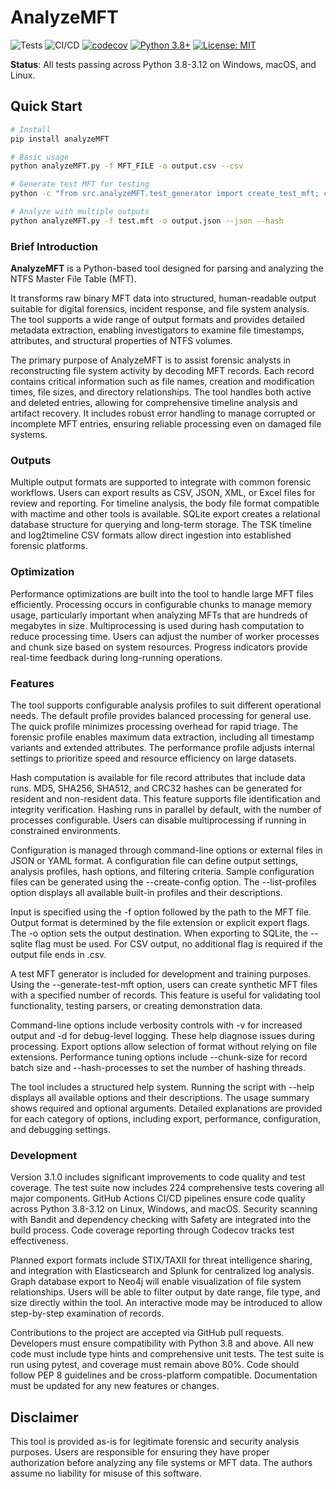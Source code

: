 # AnalyzeMFT

![Tests](https://github.com/rowingdude/analyzeMFT/workflows/Test%20Suite/badge.svg)
![CI/CD](https://github.com/rowingdude/analyzeMFT/workflows/CI%2FCD%20Pipeline/badge.svg)
[![codecov](https://codecov.io/gh/rowingdude/analyzeMFT/branch/master/graph/badge.svg)](https://codecov.io/gh/rowingdude/analyzeMFT)
[![Python 3.8+](https://img.shields.io/badge/python-3.8+-blue.svg)](https://www.python.org/downloads/)
[![License: MIT](https://img.shields.io/badge/License-MIT-yellow.svg)](https://opensource.org/licenses/MIT)

**Status**: All tests passing across Python 3.8-3.12 on Windows, macOS, and Linux.

## Quick Start

```bash
# Install
pip install analyzeMFT

# Basic usage
python analyzeMFT.py -f MFT_FILE -o output.csv --csv

# Generate test MFT for testing
python -c "from src.analyzeMFT.test_generator import create_test_mft; create_test_mft('test.mft', 100)"

# Analyze with multiple outputs
python analyzeMFT.py -f test.mft -o output.json --json --hash
```

### Brief Introduction
**AnalyzeMFT** is a Python-based tool designed for parsing and analyzing the NTFS Master File Table (MFT). 

It transforms raw binary MFT data into structured, human-readable output suitable for digital forensics, incident response, and file system analysis. The tool supports a wide range of output formats and provides detailed metadata extraction, enabling investigators to examine file timestamps, attributes, and structural properties of NTFS volumes. 

The primary purpose of AnalyzeMFT is to assist forensic analysts in reconstructing file system activity by decoding MFT records. Each record contains critical information such as file names, creation and modification times, file sizes, and directory relationships. The tool handles both active and deleted entries, allowing for comprehensive timeline analysis and artifact recovery. It includes robust error handling to manage corrupted or incomplete MFT entries, ensuring reliable processing even on damaged file systems. 

### Outputs
Multiple output formats are supported to integrate with common forensic workflows. Users can export results as CSV, JSON, XML, or Excel files for review and reporting. For timeline analysis, the body file format compatible with mactime and other tools is available. SQLite export creates a relational database structure for querying and long-term storage. The TSK timeline and log2timeline CSV formats allow direct ingestion into established forensic platforms. 

### Optimization
Performance optimizations are built into the tool to handle large MFT files efficiently. Processing occurs in configurable chunks to manage memory usage, particularly important when analyzing MFTs that are hundreds of megabytes in size. Multiprocessing is used during hash computation to reduce processing time. Users can adjust the number of worker processes and chunk size based on system resources. Progress indicators provide real-time feedback during long-running operations. 

### Features
The tool supports configurable analysis profiles to suit different operational needs. The default profile provides balanced processing for general use. The quick profile minimizes processing overhead for rapid triage. The forensic profile enables maximum data extraction, including all timestamp variants and extended attributes. The performance profile adjusts internal settings to prioritize speed and resource efficiency on large datasets. 

Hash computation is available for file record attributes that include data runs. MD5, SHA256, SHA512, and CRC32 hashes can be generated for resident and non-resident data. This feature supports file identification and integrity verification. Hashing runs in parallel by default, with the number of processes configurable. Users can disable multiprocessing if running in constrained environments. 

Configuration is managed through command-line options or external files in JSON or YAML format. A configuration file can define output settings, analysis profiles, hash options, and filtering criteria. Sample configuration files can be generated using the --create-config option. The --list-profiles option displays all available built-in profiles and their descriptions. 

Input is specified using the -f option followed by the path to the MFT file. Output format is determined by the file extension or explicit export flags. The -o option sets the output destination. When exporting to SQLite, the --sqlite flag must be used. For CSV output, no additional flag is required if the output file ends in .csv. 

A test MFT generator is included for development and training purposes. Using the --generate-test-mft option, users can create synthetic MFT files with a specified number of records. This feature is useful for validating tool functionality, testing parsers, or creating demonstration data. 

Command-line options include verbosity controls with -v for increased output and -d for debug-level logging. These help diagnose issues during processing. Export options allow selection of format without relying on file extensions. Performance tuning options include --chunk-size for record batch size and --hash-processes to set the number of hashing threads. 

The tool includes a structured help system. Running the script with --help displays all available options and their descriptions. The usage summary shows required and optional arguments. Detailed explanations are provided for each category of options, including export, performance, configuration, and debugging settings. 

### Development
Version 3.1.0 includes significant improvements to code quality and test coverage. The test suite now includes 224 comprehensive tests covering all major components. GitHub Actions CI/CD pipelines ensure code quality across Python 3.8-3.12 on Linux, Windows, and macOS. Security scanning with Bandit and dependency checking with Safety are integrated into the build process. Code coverage reporting through Codecov tracks test effectiveness. 

Planned export formats include STIX/TAXII for threat intelligence sharing, and integration with Elasticsearch and Splunk for centralized log analysis. Graph database export to Neo4j will enable visualization of file system relationships. Users will be able to filter output by date range, file type, and size directly within the tool. An interactive mode may be introduced to allow step-by-step examination of records. 

Contributions to the project are accepted via GitHub pull requests. Developers must ensure compatibility with Python 3.8 and above. All new code must include type hints and comprehensive unit tests. The test suite is run using pytest, and coverage must remain above 80%. Code should follow PEP 8 guidelines and be cross-platform compatible. Documentation must be updated for any new features or changes. 

## Disclaimer

This tool is provided as-is for legitimate forensic and security analysis purposes. Users are responsible for ensuring they have proper authorization before analyzing any file systems or MFT data. The authors assume no liability for misuse of this software.
